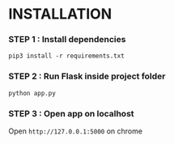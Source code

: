 # INSTALLATION

### **STEP 1** : Install dependencies

```pip3 install -r requirements.txt```

### **STEP 2** : Run Flask inside project folder

```python app.py```

### **STEP 3** : Open app on localhost

Open ```http://127.0.0.1:5000``` on chrome 
